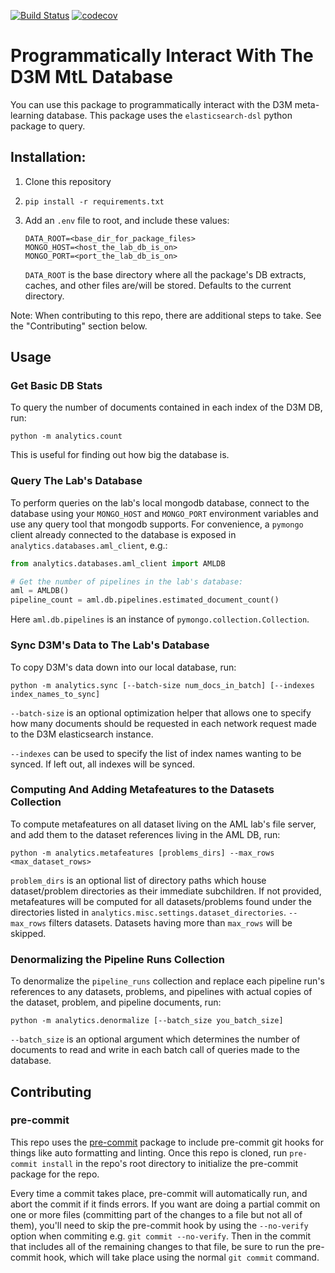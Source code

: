 [![Build Status](https://api.travis-ci.org/byu-dml/d3m-mtl-db-reader.png)](https://travis-ci.org/byu-dml/d3m-mtl-db-reader)
[![codecov](https://codecov.io/gh/byu-dml/d3m-mtl-db-reader/branch/master/graph/badge.svg)](https://codecov.io/gh/byu-dml/d3m-mtl-db-reader)

# Programmatically Interact With The D3M MtL Database

You can use this package to programmatically interact with the D3M meta-learning database. This package uses the `elasticsearch-dsl` python package to query.

## Installation:

1.  Clone this repository

1.  ```shell
    pip install -r requirements.txt
    ```

1.  Add an `.env` file to root, and include these values:

    ```env
    DATA_ROOT=<base_dir_for_package_files>
    MONGO_HOST=<host_the_lab_db_is_on>
    MONGO_PORT=<port_the_lab_db_is_on>
    ```

    `DATA_ROOT` is the base directory where all the package's DB extracts, caches, and other files are/will be stored. Defaults to the current directory.

Note: When contributing to this repo, there are additional steps to take. See the "Contributing" section below.

## Usage

### Get Basic DB Stats

To query the number of documents contained in each index of the D3M DB, run:

```shell
python -m analytics.count
```

This is useful for finding out how big the database is.

### Query The Lab's Database

To perform queries on the lab's local mongodb database, connect to the database using your `MONGO_HOST` and `MONGO_PORT` environment variables and use any query tool that mongodb supports. For convenience, a `pymongo` client already connected to the database is exposed in `analytics.databases.aml_client`, e.g.:

```python
from analytics.databases.aml_client import AMLDB

# Get the number of pipelines in the lab's database:
aml = AMLDB()
pipeline_count = aml.db.pipelines.estimated_document_count()
```

Here `aml.db.pipelines` is an instance of `pymongo.collection.Collection`. 

### Sync D3M's Data to The Lab's Database

To copy D3M's data down into our local database, run: 

```
python -m analytics.sync [--batch-size num_docs_in_batch] [--indexes index_names_to_sync]
```

`--batch-size` is an optional optimization helper that allows one to specify how many documents should be requested in each network request made to the D3M elasticsearch instance.

`--indexes` can be used to specify the list of index names wanting to be synced. If left out, all indexes will be synced.

### Computing And Adding Metafeatures to the Datasets Collection

To compute metafeatures on all dataset living on the AML lab's file server, and add them to the dataset references living in the AML DB, run:

```
python -m analytics.metafeatures [problems_dirs] --max_rows <max_dataset_rows>
```

`problem_dirs` is an optional list of directory paths which house dataset/problem directories as their immediate subchildren. If not provided, metafeatures will be computed for all datasets/problems found under the directories listed in `analytics.misc.settings.dataset_directories`. `--max_rows` filters datasets. Datasets having more than `max_rows` will be skipped.

### Denormalizing the Pipeline Runs Collection

To denormalize the `pipeline_runs` collection and replace each pipeline run's references to any datasets, problems, and pipelines with actual copies of the dataset, problem, and pipeline documents, run:

```
python -m analytics.denormalize [--batch_size you_batch_size]
```

`--batch_size` is an optional argument which determines the number of documents to read and write in each batch call of queries made to the database.

## Contributing

### pre-commit

This repo uses the [pre-commit](https://pre-commit.com/#intro) package to include pre-commit git hooks for things like auto formatting and linting. Once this repo is cloned, run `pre-commit install` in the repo's root directory to initialize the pre-commit package for the repo.

Every time a commit takes place, pre-commit will automatically run, and abort the commit if it finds errors. If you want are doing a partial commit on one or more files (committing part of the changes to a file but not all of them), you'll need to skip the pre-commit hook by using the `--no-verify` option when commiting e.g. `git commit --no-verify`. Then in the commit that includes all of the remaining changes to that file, be sure to run the pre-commit hook, which will take place using the normal `git commit` command.
